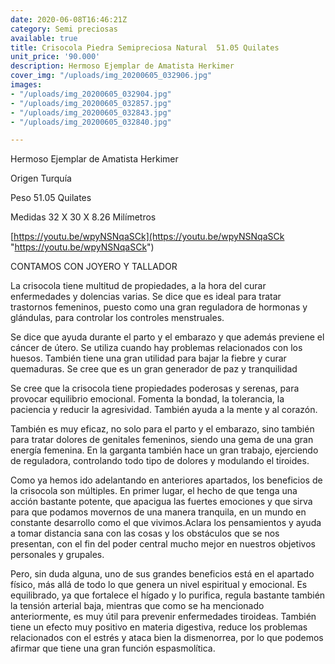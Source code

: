 ```yaml
---
date: 2020-06-08T16:46:21Z
category: Semi preciosas
available: true
title: Crisocola Piedra Semipreciosa Natural  51.05 Quilates
unit_price: '90.000'
description: Hermoso Ejemplar de Amatista Herkimer
cover_img: "/uploads/img_20200605_032906.jpg"
images:
- "/uploads/img_20200605_032904.jpg"
- "/uploads/img_20200605_032857.jpg"
- "/uploads/img_20200605_032843.jpg"
- "/uploads/img_20200605_032840.jpg"

---
```

Hermoso Ejemplar de Amatista Herkimer

Origen Turquía 

Peso 51.05 Quilates 

Medidas 32 X 30 X 8.26 Milímetros 

[https://youtu.be/wpyNSNqaSCk](https://youtu.be/wpyNSNqaSCk "https://youtu.be/wpyNSNqaSCk")

CONTAMOS CON JOYERO Y TALLADOR 

La crisocola tiene multitud de propiedades, a la hora del curar enfermedades y dolencias varias. Se dice que es ideal para tratar trastornos femeninos, puesto como una gran reguladora de hormonas y glándulas, para controlar los controles menstruales.

Se dice que ayuda durante el parto y el embarazo y que además previene el cáncer de útero. Se utiliza cuando hay problemas relacionados con los huesos. También tiene una gran utilidad para bajar la fiebre y curar quemaduras. Se cree que es un gran generador de paz y tranquilidad

Se cree que la crisocola tiene propiedades poderosas y serenas, para provocar equilibrio emocional. Fomenta la bondad, la tolerancia, la paciencia y reducir la agresividad. También ayuda a la mente y al corazón.

También es muy eficaz, no solo para el parto y el embarazo, sino también para tratar dolores de genitales femeninos, siendo una gema de una gran energía femenina. En la garganta también hace un gran trabajo, ejerciendo de reguladora, controlando todo tipo de dolores y modulando el tiroides.

Como ya hemos ido adelantando en anteriores apartados, los beneficios de la crisocola son múltiples. En primer lugar, el hecho de que tenga una acción bastante potente, que apacigua las fuertes emociones y que sirva para que podamos movernos de una manera tranquila, en un mundo en constante desarrollo como el que vivimos.Aclara los pensamientos y ayuda a tomar distancia sana con las cosas y los obstáculos que se nos presentan, con el fin del poder central mucho mejor en nuestros objetivos personales y grupales.

Pero, sin duda alguna, uno de sus grandes beneficios está en el apartado físico, más allá de todo lo que genera un nivel espiritual y emocional. Es equilibrado, ya que fortalece el hígado y lo purifica, regula bastante también la tensión arterial baja, mientras que como se ha mencionado anteriormente, es muy útil para prevenir enfermedades tiroideas. También tiene un efecto muy positivo en materia digestiva, reduce los problemas relacionados con el estrés y ataca bien la dismenorrea, por lo que podemos afirmar que tiene una gran función espasmolítica.